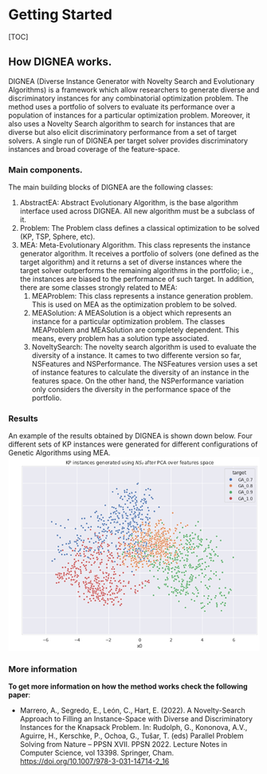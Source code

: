 # Getting Started

[TOC]

## How DIGNEA works.

DIGNEA (Diverse Instance Generator with Novelty Search and Evolutionary Algorithms) is a framework which allow researchers to generate diverse and discriminatory instances for any combinatorial optimization problem. The method uses a portfolio of solvers to evaluate its performance over a population of instances for a particular optimization problem. Moreover, it also uses a Novelty Search algorithm to search for instances that are diverse but also elicit discriminatory performance from a set of target solvers. A single run of DIGNEA per target solver provides discriminatory instances and broad coverage of the feature-space. 

### Main components.

The main building blocks of DIGNEA are the following classes:

1. AbstractEA: Abstract Evolutionary Algorithm, is the base algorithm interface used across DIGNEA. All new algorithm must be a subclass of it.
2. Problem: The Problem class defines a classical optimization to be solved (KP, TSP, Sphere, etc).
3. MEA: Meta-Evolutionary Algorithm. This class represents the instance generator algorithm. It receives a portfolio of solvers (one defined as the target algorithm) and it returns a set of diverse instances where the target solver outperforms the remaining algorithms in the portfolio; i.e., the instances are biased to the performance of such target. In addition, there are some classes strongly related to MEA:
   1. MEAProblem: This class represents a instance generation problem. This is used on MEA as the optimization problem to be solved.
   2. MEASolution: A MEASolution is a object which represents an instance for a particular optimization problem. The classes MEAProblem and MEASolution are completely dependent. This means, every problem has a solution type associated.
   3. NoveltySearch: The novelty search algorithm is used to evaluate the diversity of a instance. It cames to two differente version so far, NSFeatures and NSPerformance. The NSFeatures version uses a set of instance features to calculate the diversity of an instance in the features space. On the other hand, the NSPerformance variation only considers the diversity in the performance space of the portfolio.


### Results
An example of the results obtained by DIGNEA is shown down below. Four different sets of KP instances were generated for different configurations of Genetic Algorithms using MEA.
![](../imgs/instances.png)

### More information

**To get more information on how the method works check the following paper**: 

* Marrero, A., Segredo, E., León, C., Hart, E. (2022). A Novelty-Search Approach to Filling an Instance-Space with Diverse and Discriminatory Instances for the Knapsack Problem. In: Rudolph, G., Kononova, A.V., Aguirre, H., Kerschke, P., Ochoa, G., Tušar, T. (eds) Parallel Problem Solving from Nature – PPSN XVII. PPSN 2022. Lecture Notes in Computer Science, vol 13398. Springer, Cham. https://doi.org/10.1007/978-3-031-14714-2_16

